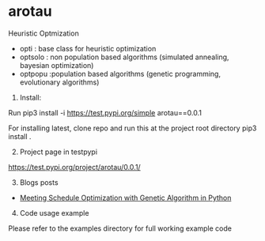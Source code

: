 # arotau

Heuristic Optmization
* opti : base class for heuristic optimization
* optsolo : non population based algorithms (simulated annealing, bayesian optimization)
* optpopu :population based algorithms (genetic programming, evolutionary algorithms)



1. Install:

Run
pip3 install -i https://test.pypi.org/simple arotau==0.0.1

For installing latest, clone repo and run this at the project root directory
pip3 install .


2. Project page in testpypi

https://test.pypi.org/project/arotau/0.0.1/


3. Blogs posts

* [Meeting Schedule Optimization with Genetic Algorithm in Python](https://pkghosh.wordpress.com/2020/11/26/meeting-schedule-optimization-with-genetic-algorithm-in-python/)


4. Code usage example

Please refer to the examples directory for full working example code

	
	
